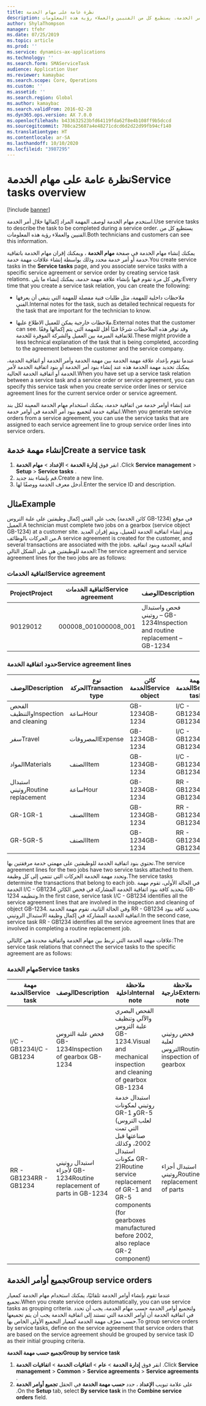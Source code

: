 ```yaml
---
title: نظرة عامة على مهام الخدمة
description: استخدم مهام الخدمة لوصف المهمة المراد إكمالها خلال أمر الخدمة. يستطيع كل من الفنيين والعملاء رؤية هذه المعلومات.
author: ShylaThompson
manager: tfehr
ms.date: 07/25/2019
ms.topic: article
ms.prod: ''
ms.service: dynamics-ax-applications
ms.technology: ''
ms.search.form: SMAServiceTask
audience: Application User
ms.reviewer: kamaybac
ms.search.scope: Core, Operations
ms.custom: ''
ms.assetid: ''
ms.search.region: Global
ms.author: kamaybac
ms.search.validFrom: 2016-02-28
ms.dyn365.ops.version: AX 7.0.0
ms.openlocfilehash: b433632523bfd64119fda62f8e4b108ff9b5dccd
ms.sourcegitcommit: 708ca25687a4e48271cdcd6d2d22d99fb94cf140
ms.translationtype: HT
ms.contentlocale: ar-SA
ms.lasthandoff: 10/10/2020
ms.locfileid: "3987295"
---
```

# <a name="service-tasks-overview"></a><span data-ttu-id="fa634-104">نظرة عامة على مهام الخدمة</span><span class="sxs-lookup"><span data-stu-id="fa634-104">Service tasks overview</span></span>

[!include [banner](../includes/banner.md)]

<span data-ttu-id="fa634-105">استخدم مهام الخدمة لوصف المهمة المراد إكمالها خلال أمر الخدمة.</span><span class="sxs-lookup"><span data-stu-id="fa634-105">Use service tasks to describe the task to be completed during a service order.</span></span>
<span data-ttu-id="fa634-106">يستطيع كل من الفنيين والعملاء رؤية هذه المعلومات.</span><span class="sxs-lookup"><span data-stu-id="fa634-106">Both technicians and customers can see this information.</span></span>

<span data-ttu-id="fa634-107">يمكنك إنشاء مهام الخدمة في صفحة **مهام الخدمة** ، ويمكنك إقران مهام الخدمة باتفاقية خدمة أو أمر خدمة محدد وذلك بواسطة إنشاء علاقات مهمة خدمة.</span><span class="sxs-lookup"><span data-stu-id="fa634-107">You create service tasks in the **Service tasks** page, and you associate service tasks with a specific service agreement or service order by creating service task relations.</span></span> <span data-ttu-id="fa634-108">وفي كل مرة تقوم فيها بإنشاء علاقة مهمة خدمة، يمكنك إنشاء ما يلي:</span><span class="sxs-lookup"><span data-stu-id="fa634-108">Every time that you create a service task relation, you can create the following:</span></span>

-  <span data-ttu-id="fa634-109">ملاحظات داخلية للمهمة، مثل طلبات فنية مفصلة للمهمة التي ينبغي أن يعرفها الفني.</span><span class="sxs-lookup"><span data-stu-id="fa634-109">Internal notes for the task, such as detailed technical requests for the task that are important for the technician to know.</span></span>

-  <span data-ttu-id="fa634-110">ملاحظات خارجية يمكن للعميل الاطلاع عليها.</span><span class="sxs-lookup"><span data-stu-id="fa634-110">External notes that the customer can see.</span></span> <span data-ttu-id="fa634-111">وقد توفر هذه الملاحظات شرحًا فنيًا أقل للمهمة التي يتم إكمالها وفقًا للاتفاقية المبرمة بين العميل والشركة الموفرة للخدمة.</span><span class="sxs-lookup"><span data-stu-id="fa634-111">These might provide a less technical explanation of the task that is being completed, according to the agreement between the customer and the service company.</span></span>

<span data-ttu-id="fa634-112">عندما تقوم بإعداد علاقة مهمة الخدمة بين مهمة الخدمة وأمر الخدمة أو اتفاقية الخدمة، يمكنك تحديد مهمة الخدمة هذه عند إنشاء بنود أمر الخدمة أو بنود اتفاقية الخدمة لأمر الخدمة أو اتفاقية الخدمة الحالية.</span><span class="sxs-lookup"><span data-stu-id="fa634-112">When you have set up a service task relation between a service task and a service order or service agreement, you can specify this service task when you create service order lines or service agreement lines for the current service order or service agreement.</span></span>

<span data-ttu-id="fa634-113">عند إنشاء أوامر خدمة من اتفاقية خدمة، يمكنك استخدام مهام الخدمة المعينة لكل بند اتفاقية خدمة لتجميع بنود أمر الخدمة في أوامر خدمة.</span><span class="sxs-lookup"><span data-stu-id="fa634-113">When you generate service orders from a service agreement, you can use the service tasks that are assigned to each service agreement line to group service order lines into service orders.</span></span>

## <a name="create-a-service-task"></a><span data-ttu-id="fa634-114">إنشاء مهمة خدمة</span><span class="sxs-lookup"><span data-stu-id="fa634-114">Create a service task</span></span>

1. <span data-ttu-id="fa634-115">انقر فوق **إدارة الخدمة‬** \> **الإعداد** \> **مهام الخدمة‬** .</span><span class="sxs-lookup"><span data-stu-id="fa634-115">Click **Service management** \> **Setup** \> **Service tasks** .</span></span>
2. <span data-ttu-id="fa634-116">قم بإنشاء بند جديد.</span><span class="sxs-lookup"><span data-stu-id="fa634-116">Create a new line.</span></span>
3. <span data-ttu-id="fa634-117">أدخل معرف الخدمة ووصفًا لها.</span><span class="sxs-lookup"><span data-stu-id="fa634-117">Enter the service ID and description.</span></span>

## <a name="example"></a><span data-ttu-id="fa634-118">مثال</span><span class="sxs-lookup"><span data-stu-id="fa634-118">Example</span></span>

<span data-ttu-id="fa634-119">يجب على الفني إكمال وظيفتين على علبة التروس (كائن الخدمة GB-1234) في موقع العميل.</span><span class="sxs-lookup"><span data-stu-id="fa634-119">A technician must complete two jobs on a gearbox (service object GB-1234) at a customer site.</span></span> <span data-ttu-id="fa634-120">ويتم إنشاء اتفاقية الخدمة للعميل، ويتم إقران العديد من الحركات بالوظائف.</span><span class="sxs-lookup"><span data-stu-id="fa634-120">A service agreement is created for the customer, and several transactions are associated with the jobs.</span></span> <span data-ttu-id="fa634-121">اتفاقية الخدمة وبنود اتفاقية الخدمة للوظيفتين هي على الشكل التالي:</span><span class="sxs-lookup"><span data-stu-id="fa634-121">The service agreement and service agreement lines for the two jobs are as follows:</span></span>

### <a name="service-agreement"></a><span data-ttu-id="fa634-122">اتفاقية الخدمات</span><span class="sxs-lookup"><span data-stu-id="fa634-122">Service agreement</span></span>

| <span data-ttu-id="fa634-123">Project</span><span class="sxs-lookup"><span data-stu-id="fa634-123">Project</span></span> | <span data-ttu-id="fa634-124">اتفاقية الخدمات</span><span class="sxs-lookup"><span data-stu-id="fa634-124">Service agreement</span></span> | <span data-ttu-id="fa634-125">الوصف</span><span class="sxs-lookup"><span data-stu-id="fa634-125">Description</span></span>                                  | <span data-ttu-id="fa634-126">مجموعة</span><span class="sxs-lookup"><span data-stu-id="fa634-126">Group</span></span>   |
|---------|-------------------|----------------------------------------------|---------|
| <span data-ttu-id="fa634-127">9012</span><span class="sxs-lookup"><span data-stu-id="fa634-127">9012</span></span>    | <span data-ttu-id="fa634-128">000008\_001</span><span class="sxs-lookup"><span data-stu-id="fa634-128">000008\_001</span></span>       | <span data-ttu-id="fa634-129">فحص واستبدال روتيني – GB-1234</span><span class="sxs-lookup"><span data-stu-id="fa634-129">Inspection and routine replacement – GB-1234</span></span> | <span data-ttu-id="fa634-130">المكافأة</span><span class="sxs-lookup"><span data-stu-id="fa634-130">Premium</span></span> |

### <a name="service-agreement-lines"></a><span data-ttu-id="fa634-131">حدود اتفاقية الخدمة</span><span class="sxs-lookup"><span data-stu-id="fa634-131">Service agreement lines</span></span>

| <span data-ttu-id="fa634-132">الوصف</span><span class="sxs-lookup"><span data-stu-id="fa634-132">Description</span></span>             | <span data-ttu-id="fa634-133">نوع الحركة</span><span class="sxs-lookup"><span data-stu-id="fa634-133">Transaction type</span></span> | <span data-ttu-id="fa634-134">كائن الخدمة</span><span class="sxs-lookup"><span data-stu-id="fa634-134">Service object</span></span> | <span data-ttu-id="fa634-135">مهمة الخدمة</span><span class="sxs-lookup"><span data-stu-id="fa634-135">Service task</span></span> |
|-------------------------|------------------|----------------|--------------|
| <span data-ttu-id="fa634-136">الفحص والتنظيف</span><span class="sxs-lookup"><span data-stu-id="fa634-136">Inspection and cleaning</span></span> | <span data-ttu-id="fa634-137">ساعة</span><span class="sxs-lookup"><span data-stu-id="fa634-137">Hour</span></span>             | <span data-ttu-id="fa634-138">GB-1234</span><span class="sxs-lookup"><span data-stu-id="fa634-138">GB-1234</span></span>        | <span data-ttu-id="fa634-139">I/C - GB1234</span><span class="sxs-lookup"><span data-stu-id="fa634-139">I/C - GB1234</span></span> |
| <span data-ttu-id="fa634-140">سفر</span><span class="sxs-lookup"><span data-stu-id="fa634-140">Travel</span></span>                  | <span data-ttu-id="fa634-141">المصروفات</span><span class="sxs-lookup"><span data-stu-id="fa634-141">Expense</span></span>          | <span data-ttu-id="fa634-142">GB-1234</span><span class="sxs-lookup"><span data-stu-id="fa634-142">GB-1234</span></span>        | <span data-ttu-id="fa634-143">I/C - GB1234</span><span class="sxs-lookup"><span data-stu-id="fa634-143">I/C - GB1234</span></span> |
| <span data-ttu-id="fa634-144">المواد</span><span class="sxs-lookup"><span data-stu-id="fa634-144">Materials</span></span>               | <span data-ttu-id="fa634-145">الصنف</span><span class="sxs-lookup"><span data-stu-id="fa634-145">Item</span></span>             | <span data-ttu-id="fa634-146">GB-1234</span><span class="sxs-lookup"><span data-stu-id="fa634-146">GB-1234</span></span>        | <span data-ttu-id="fa634-147">I/C - GB1234</span><span class="sxs-lookup"><span data-stu-id="fa634-147">I/C - GB1234</span></span> |
| <span data-ttu-id="fa634-148">استبدال روتيني</span><span class="sxs-lookup"><span data-stu-id="fa634-148">Routine replacement</span></span>     | <span data-ttu-id="fa634-149">ساعة</span><span class="sxs-lookup"><span data-stu-id="fa634-149">Hour</span></span>             | <span data-ttu-id="fa634-150">GB-1234</span><span class="sxs-lookup"><span data-stu-id="fa634-150">GB-1234</span></span>        | <span data-ttu-id="fa634-151">RR - GB1234</span><span class="sxs-lookup"><span data-stu-id="fa634-151">RR - GB1234</span></span>  |
| <span data-ttu-id="fa634-152">GR-1</span><span class="sxs-lookup"><span data-stu-id="fa634-152">GR-1</span></span>                    | <span data-ttu-id="fa634-153">الصنف</span><span class="sxs-lookup"><span data-stu-id="fa634-153">Item</span></span>             | <span data-ttu-id="fa634-154">GB-1234</span><span class="sxs-lookup"><span data-stu-id="fa634-154">GB-1234</span></span>        | <span data-ttu-id="fa634-155">RR - GB1234</span><span class="sxs-lookup"><span data-stu-id="fa634-155">RR - GB1234</span></span>  |
| <span data-ttu-id="fa634-156">GR-5</span><span class="sxs-lookup"><span data-stu-id="fa634-156">GR-5</span></span>                    | <span data-ttu-id="fa634-157">الصنف</span><span class="sxs-lookup"><span data-stu-id="fa634-157">Item</span></span>             | <span data-ttu-id="fa634-158">GB-1234</span><span class="sxs-lookup"><span data-stu-id="fa634-158">GB-1234</span></span>        | <span data-ttu-id="fa634-159">RR - GB1234</span><span class="sxs-lookup"><span data-stu-id="fa634-159">RR - GB1234</span></span>  |

<span data-ttu-id="fa634-160">تحتوي بنود اتفاقية الخدمة للوظيفتين على مهمتي خدمة مرفقتين بها.</span><span class="sxs-lookup"><span data-stu-id="fa634-160">The service agreement lines for the two jobs have two service tasks attached to them.</span></span> <span data-ttu-id="fa634-161">وتحدد مهمة الخدمة الحركات التي تنتمي إلى كل وظيفة.</span><span class="sxs-lookup"><span data-stu-id="fa634-161">The service tasks determine the transactions that belong to each job.</span></span> <span data-ttu-id="fa634-162">في الحالة الأولى، تقوم مهمة الخدمة I/C - GB1234 بتحديد كافة بنود اتفاقية الخدمة المشاركة في فحص الكائن GB-1234 وتنظيفه.</span><span class="sxs-lookup"><span data-stu-id="fa634-162">In the first case, service task I/C - GB1234 identifies all the service agreement lines that are involved in the inspection and cleaning of object GB-1234.</span></span> <span data-ttu-id="fa634-163">وفي الحالة الثانية، تقوم مهمة الخدمة RR - GB1234 بتحديد كافة بنود اتفاقية الخدمة المشاركة في إكمال وظيفة الاستبدال الروتيني.</span><span class="sxs-lookup"><span data-stu-id="fa634-163">In the second case, service task RR - GB1234 identifies all the service agreement lines that are involved in completing a routine replacement job.</span></span>

<span data-ttu-id="fa634-164">علاقات مهمة الخدمة التي تربط بين مهام الخدمة واتفاقية محددة هي كالتالي:</span><span class="sxs-lookup"><span data-stu-id="fa634-164">The service task relations that connect the service tasks to the specific agreement are as follows:</span></span>

### <a name="service-tasks"></a><span data-ttu-id="fa634-165">مهام الخدمة</span><span class="sxs-lookup"><span data-stu-id="fa634-165">Service tasks</span></span>

| <span data-ttu-id="fa634-166">مهمة الخدمة</span><span class="sxs-lookup"><span data-stu-id="fa634-166">Service task</span></span> | <span data-ttu-id="fa634-167">الوصف</span><span class="sxs-lookup"><span data-stu-id="fa634-167">Description</span></span>                             | <span data-ttu-id="fa634-168">ملاحظة داخلية</span><span class="sxs-lookup"><span data-stu-id="fa634-168">Internal note</span></span>                                                                                                                 | <span data-ttu-id="fa634-169">ملاحظة خارجية</span><span class="sxs-lookup"><span data-stu-id="fa634-169">External note</span></span>                 |
|--------------|-----------------------------------------|-------------------------------------------------------------------------------------------------------------------------------|-------------------------------|
| <span data-ttu-id="fa634-170">I/C - GB1234</span><span class="sxs-lookup"><span data-stu-id="fa634-170">I/C - GB1234</span></span> | <span data-ttu-id="fa634-171">فحص علبة التروس GB-1234</span><span class="sxs-lookup"><span data-stu-id="fa634-171">Inspection of gearbox GB-1234</span></span>           | <span data-ttu-id="fa634-172">الفحص البصري والآلي وتنظيف علبة التروس GB-1234.</span><span class="sxs-lookup"><span data-stu-id="fa634-172">Visual and mechanical inspection and cleaning of gearbox GB-1234</span></span>                                                              | <span data-ttu-id="fa634-173">فحص روتيني لعلبة التروس</span><span class="sxs-lookup"><span data-stu-id="fa634-173">Routine inspection of gearbox</span></span> |
| <span data-ttu-id="fa634-174">RR - GB1234</span><span class="sxs-lookup"><span data-stu-id="fa634-174">RR - GB1234</span></span>  | <span data-ttu-id="fa634-175">استبدال روتيني لأجزاء GB-1234</span><span class="sxs-lookup"><span data-stu-id="fa634-175">Routine replacement of parts in GB-1234</span></span> | <span data-ttu-id="fa634-176">استبدال خدمة روتيني لمكونات GR-1 وGR-5 (لعلب التروس التي تمت صناعتها قبل 2002، وكذلك استبدال مكونات GR-2)</span><span class="sxs-lookup"><span data-stu-id="fa634-176">Routine service replacement of GR-1 and GR-5 components (for gearboxes manufactured before 2002, also replace GR-2 component)</span></span> | <span data-ttu-id="fa634-177">استبدال أجزاء روتيني</span><span class="sxs-lookup"><span data-stu-id="fa634-177">Routine replacement of parts</span></span>  |

## <a name="group-service-orders"></a><span data-ttu-id="fa634-178">تجميع أوامر الخدمة</span><span class="sxs-lookup"><span data-stu-id="fa634-178">Group service orders</span></span>

<span data-ttu-id="fa634-179">عندما تقوم بإنشاء أوامر الخدمة تلقائيًا، يمكنك استخدام مهام الخدمة كمعيار تجميع.</span><span class="sxs-lookup"><span data-stu-id="fa634-179">When you create service orders automatically, you can use service tasks as grouping criteria.</span></span> <span data-ttu-id="fa634-180">ولتجميع أوامر الخدمة حسب مهام الخدمة، يجب أن تحدد في اتفاقية الخدمة أن أوامر الخدمة التي تستند إلى اتفاقية الخدمة يجب أن يتم تجميعها حسب معرّف مهمة الخدمة كمعيار التجميع الأولي الخاص بها.</span><span class="sxs-lookup"><span data-stu-id="fa634-180">To group service orders by service tasks, define on the service agreement that service orders that are based on the service agreement should be grouped by service task ID as their initial grouping criteria.</span></span>

<span data-ttu-id="fa634-181">**تجميع حسب مهمة الخدمة**</span><span class="sxs-lookup"><span data-stu-id="fa634-181">**Group by service task**</span></span>

1. <span data-ttu-id="fa634-182">انقر فوق **إدارة الخدمة** \> **عام** \> **اتفاقيات الخدمة‬** \> **اتفاقيات الخدمة‬** .</span><span class="sxs-lookup"><span data-stu-id="fa634-182">Click **Service management** \> **Common** \> **Service agreements** \> **Service agreements** .</span></span>
2. <span data-ttu-id="fa634-183">على علامة تبويب **الإعداد** ، حدد **حسب مهمة الخدمة‬** في الحقل **تجميع أوامر الخدمة‬** .</span><span class="sxs-lookup"><span data-stu-id="fa634-183">On the **Setup** tab, select **By service task** in the **Combine service orders** field.</span></span>


